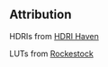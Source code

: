 ## Attribution

HDRIs from [HDRI Haven](https://hdrihaven.com)

LUTs from [Rockestock](https://www.rocketstock.com/free-after-effects-templates/35-free-luts-for-color-grading-videos/)
